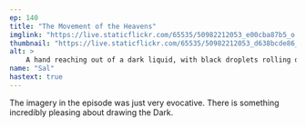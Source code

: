 ```yaml
---
ep: 140
title: "The Movement of the Heavens"
imglink: "https://live.staticflickr.com/65535/50982212053_e00cba87b5_o.jpg"
thumbnail: "https://live.staticflickr.com/65535/50982212053_d638bcde86_q.jpg"
alt: >
    A hand reaching out of a dark liquid, with black droplets rolling down the fingers, a night sky in the background.
name: "Sal"
hastext: true
---
```

The imagery in the episode was just very evocative. There is something incredibly pleasing about drawing the Dark. 